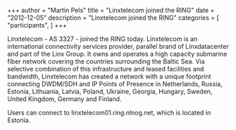+++
author = "Martin Pels"
title = "Linxtelecom joined the RING"
date = "2012-12-05"
description = "Linxtelecom joined the RING"
categories = [
    "participants",
]
+++

Linxtelecom - AS 3327 - joined the RING today. Linxtelecom is an international connectivity services provider, parallel brand of Linxdatacenter and part of the Linx Group. It owns and operates a high capacity submarine fiber network covering the countries surrounding the Baltic Sea. Via selective combination of this infrastructure and leased facilities and bandwidth, Linxtelecom has created a network with a unique footprint connecting DWDM/SDH and IP Points of Presence in Netherlands, Russia, Estonia, Lithuania, Latvia, Poland, Ukraine, Georgia, Hungary, Sweden, United Kingdom, Germany and Finland.

Users can connect to linxtelecom01.ring.nlnog.net, which is located in Estonia.


